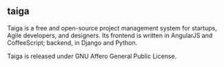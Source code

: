 ## taiga

Taiga is a free and open-source project management system for startups,
Agile developers, and designers.
Its frontend is written in AngularJS and CoffeeScript; backend, in Django and Python.

Taiga is released under GNU Affero General Public License.
